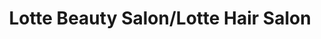 ---
title: "Lotte Beauty Salon/Lotte Hair Salon"
url: /toronto/lotte-beauty-salon-lotte-hair-salon/
shop: Friseur
---